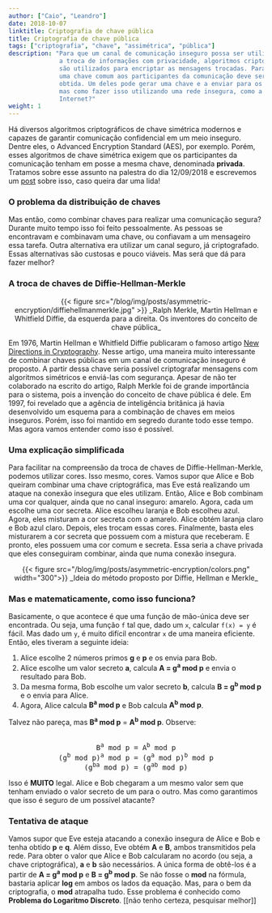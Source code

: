 ```yaml
---
author: ["Caio", "Leandro"]
date: 2018-10-07
linktitle: Criptografia de chave pública
title: Criptografia de chave pública
tags: ["criptografia", "chave", "assimétrica", "pública"]
description: "Para que um canal de comunicação inseguro possa ser utilizado para
              a troca de informações com privacidade, algoritmos criptográficos
              são utilizados para encriptar as mensagens trocadas. Para isso,
              uma chave comum aos participantes da comunicação deve ser
              obtida. Um deles pode gerar uma chave e a enviar para os outros,
              mas como fazer isso utilizando uma rede insegura, como a
              Internet?"
weight: 1
---
```


Há diversos algoritmos criptográficos de chave simétrica modernos e capazes de
garantir comunicação confidencial em um meio inseguro. Dentre eles, o Advanced
Encryption Standard (AES), por exemplo. Porém, esses algoritmos de chave
simétrica exigem que os participantes da comunicação tenham em posse a mesma
chave, denominada **privada**. Tratamos sobre esse assunto na palestra do dia
12/09/2018 e escrevemos um [post](../symmetric-encryption) sobre isso, caso
queira dar uma lida!

### O problema da distribuição de chaves

Mas então, como combinar chaves para realizar uma comunicação segura? Durante
muito tempo isso foi feito pessoalmente. As pessoas se encontravam e combinavam
uma chave, ou confiavam a um mensageiro essa tarefa. Outra alternativa era
utilizar um canal seguro, já criptografado. Essas alternativas são custosas e
pouco viáveis. Mas será que dá para fazer melhor?

### A troca de chaves de Diffie-Hellman-Merkle

<center>
{{< figure src="/blog/img/posts/asymmetric-encryption/diffiehellmanmerkle.jpg" >}}
_Ralph Merkle, Martin Hellman e Whitfield Diffie, da esquerda para a direita. Os
 inventores do conceito de chave pública_
</center>

Em 1976, Martin Hellman e Whitfield Diffie publicaram o famoso artigo [New
Directions in
Cryptography](https://ee.stanford.edu/~hellman/publications/24.pdf).  Nesse
artigo, uma maneira muito interessante de combinar chaves públicas em um canal
de comunicação inseguro é proposto. A partir dessa chave seria possível
criptografar mensagens com algoritmos simétricos e enviá-las com segurança.
Apesar de não ter colaborado na escrito do artigo, Ralph Merkle foi de grande
importância para o sistema, pois a invenção do conceito de chave pública é dele.
Em 1997, foi revelado que a agência de inteligência britânica já havia
desenvolvido um esquema para a combinação de chaves em meios inseguros. Porém,
isso foi mantido em segredo durante todo esse tempo. Mas agora vamos entender
como isso é possível.

### Uma explicação simplificada

Para facilitar na compreensão da troca de chaves de Diffie-Hellman-Merkle,
podemos utilizar cores. Isso mesmo, cores. Vamos supor que Alice e Bob queiram
combinar uma chave criptográfica, mas Eve está realizando um ataque na conexão
insegura que eles utilizam. Então, Alice e Bob combinam uma cor qualquer, ainda
que no canal inseguro: amarelo. Agora, cada um escolhe uma cor secreta. Alice
escolheu laranja e Bob escolheu azul. Agora, eles misturam a cor secreta com o
amarelo. Alice obtém laranja claro e Bob azul claro.  Depois, eles trocam essas
cores. Finalmente, basta eles misturarem a cor secreta que possuem com a mistura
que receberam.  E pronto, eles possuem uma cor comum e secreta. Essa seria a
chave privada que eles conseguiram combinar, ainda que numa conexão insegura.

<center>
{{< figure src="/blog/img/posts/asymmetric-encryption/colors.png" width="300">}}
_Ideia do método proposto por Diffie, Hellman e Merkle_
</center>

### Mas e matematicamente, como isso funciona?

Basicamente, o que acontece é que uma função de mão-única deve ser
encontrada. Ou seja, uma função ```f``` tal que, dado um ```x```, calcular
```f(x) = y``` é fácil. Mas dado um ```y```, é muito difícil encontrar ```x```
de uma maneira eficiente. Então, eles tiveram a seguinte ideia:


1. Alice escolhe 2 números primos **g** e **p** e os envia para Bob.
2. Alice escolhe um valor secreto **a**, calcula **A = g<sup>a</sup> mod p** e
envia o resultado para Bob.
3. Da mesma forma, Bob escolhe um valor secreto **b**, calcula
**B = g<sup>b</sup> mod p** e o envia para Alice.
4. Agora, Alice calcula **B<sup>a</sup> mod p** e Bob calcula
**A<sup>b</sup> mod p**.

Talvez não pareça, mas **B<sup>a</sup> mod p** = **A<sup>b</sup> mod p**.
Observe:

<pre><center>
B<sup>a</sup> mod p = A<sup>b</sup> mod p
(g<sup>b</sup> mod p)<sup>a</sup> mod p = (g<sup>a</sup> mod p)<sup>b</sup> mod p
(g<sup>ba</sup> mod p) = (g<sup>ab</sup> mod p)
</center></pre>

Isso é **MUITO** legal. Alice e Bob chegaram a um mesmo valor sem que tenham
enviado o valor secreto de um para o outro. Mas como garantimos que isso é
seguro de um possível atacante?

### Tentativa de ataque

Vamos supor que Eve esteja atacando a conexão insegura de Alice e Bob e tenha
obtido **p** e **q**.  Além disso, Eve obtém **A** e **B**, ambos transmitidos
pela rede. Para obter o valor que Alice e Bob calcularam no acordo (ou seja, a
chave criptográfica), **a** e **b** são necessários. A única forma de obtê-los é
a partir de  **A = g<sup>a</sup> mod p** e **B = g<sup>b</sup> mod p**. Se não
fosse o **mod** na fórmula, bastaria aplicar **log** em ambos os lados da
equação. Mas, para o bem da criptografia, o **mod** atrapalha tudo. Esse
problema é conhecido como **Problema do Logaritmo Discreto**. [[não tenho
certeza, pesquisar melhor]]


